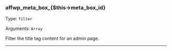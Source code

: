 ### affwp_meta_box_{$this->meta_box_id}

Type: `filter`

Arguments: `Array`

Filter the title tag content for an admin page.

----

